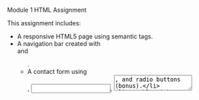 Module 1 HTML Assignment

This assignment includes:
- A responsive HTML5 page using semantic tags.
- A navigation bar created with <nav> and <ul>.
- A contact form using <form>, <input>, <textarea>, and radio buttons (bonus).
- A table with headers and 3 rows of product data.
- Two images: one standard and one with a rounded border (bonus).
- Clean and properly indented code with inline styling using <style>.

Bonus features are labeled clearly in the HTML file with comments.
